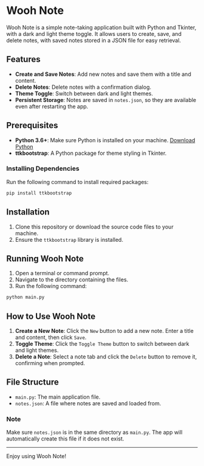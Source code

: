 # Wooh Note

Wooh Note is a simple note-taking application built with Python and Tkinter, with a dark and light theme toggle. It allows users to create, save, and delete notes, with saved notes stored in a JSON file for easy retrieval.

## Features

- **Create and Save Notes**: Add new notes and save them with a title and content.
- **Delete Notes**: Delete notes with a confirmation dialog.
- **Theme Toggle**: Switch between dark and light themes.
- **Persistent Storage**: Notes are saved in `notes.json`, so they are available even after restarting the app.

## Prerequisites

- **Python 3.6+**: Make sure Python is installed on your machine. [Download Python](https://www.python.org/downloads/)
- **ttkbootstrap**: A Python package for theme styling in Tkinter.

### Installing Dependencies

Run the following command to install required packages:

```bash
pip install ttkbootstrap
```

## Installation

1. Clone this repository or download the source code files to your machine.
2. Ensure the `ttkbootstrap` library is installed.

## Running Wooh Note

1. Open a terminal or command prompt.
2. Navigate to the directory containing the files.
3. Run the following command:

```bash
python main.py
```

## How to Use Wooh Note

1. **Create a New Note**: Click the `New` button to add a new note. Enter a title and content, then click `Save`.
2. **Toggle Theme**: Click the `Toggle Theme` button to switch between dark and light themes.
3. **Delete a Note**: Select a note tab and click the `Delete` button to remove it, confirming when prompted.

## File Structure

- `main.py`: The main application file.
- `notes.json`: A file where notes are saved and loaded from.

### Note

Make sure `notes.json` is in the same directory as `main.py`. The app will automatically create this file if it does not exist.

---

Enjoy using Wooh Note!
